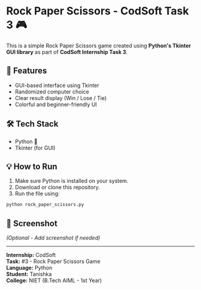 # Rock Paper Scissors - CodSoft Task 3 🎮

This is a simple Rock Paper Scissors game created using **Python's Tkinter GUI library** as part of **CodSoft Internship Task 3**.

## 📌 Features
- GUI-based interface using Tkinter
- Randomized computer choice
- Clear result display (Win / Lose / Tie)
- Colorful and beginner-friendly UI

## 🛠️ Tech Stack
- Python 🐍
- Tkinter (for GUI)

## 💡 How to Run
1. Make sure Python is installed on your system.
2. Download or clone this repository.
3. Run the file using:

```bash
python rock_paper_scissors.py
```

## 📸 Screenshot
*(Optional - Add screenshot if needed)*

---

**Internship:** CodSoft  
**Task:** #3 - Rock Paper Scissors Game  
**Language:** Python  
**Student:** Tanishka  
**College:** NIET (B.Tech AIML - 1st Year)
